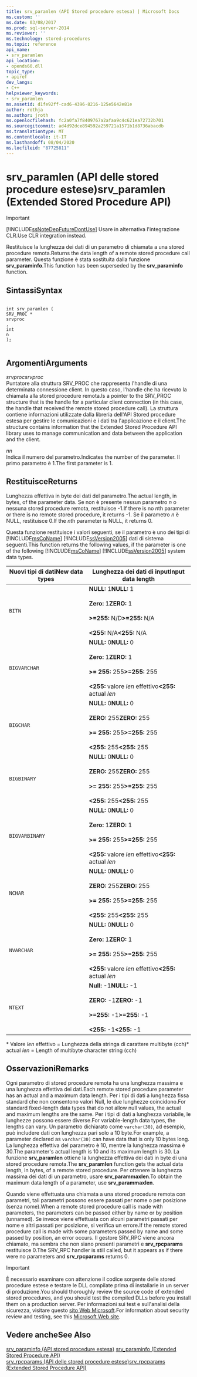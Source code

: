 ```yaml
---
title: srv_paramlen (API Stored procedure estesa) | Microsoft Docs
ms.custom: ''
ms.date: 03/08/2017
ms.prod: sql-server-2014
ms.reviewer: ''
ms.technology: stored-procedures
ms.topic: reference
api_name:
- srv_paramlen
api_location:
- opends60.dll
topic_type:
- apiref
dev_langs:
- C++
helpviewer_keywords:
- srv_paramlen
ms.assetid: d1fe92ff-cad6-4396-8216-125e5642e81e
author: rothja
ms.author: jroth
ms.openlocfilehash: fc2a0fa7f8409767a2afaa9c4c621ea72732b701
ms.sourcegitcommit: ad4d92dce894592a259721a1571b1d8736abacdb
ms.translationtype: MT
ms.contentlocale: it-IT
ms.lasthandoff: 08/04/2020
ms.locfileid: "87725811"
---
```

# <a name="srv_paramlen-extended-stored-procedure-api"></a><span data-ttu-id="00ece-102">srv_paramlen (API delle stored procedure estese)</span><span class="sxs-lookup"><span data-stu-id="00ece-102">srv_paramlen (Extended Stored Procedure API)</span></span>
    
> [!IMPORTANT]  
>  [!INCLUDE[ssNoteDepFutureDontUse](../../includes/ssnotedepfuturedontuse-md.md)] <span data-ttu-id="00ece-103">Usare in alternativa l'integrazione CLR.</span><span class="sxs-lookup"><span data-stu-id="00ece-103">Use CLR integration instead.</span></span>  
  
 <span data-ttu-id="00ece-104">Restituisce la lunghezza dei dati di un parametro di chiamata a una stored procedure remota.</span><span class="sxs-lookup"><span data-stu-id="00ece-104">Returns the data length of a remote stored procedure call parameter.</span></span> <span data-ttu-id="00ece-105">Questa funzione è stata sostituita dalla funzione **srv_paraminfo**.</span><span class="sxs-lookup"><span data-stu-id="00ece-105">This function has been superseded by the **srv_paraminfo** function.</span></span>  
  
## <a name="syntax"></a><span data-ttu-id="00ece-106">Sintassi</span><span class="sxs-lookup"><span data-stu-id="00ece-106">Syntax</span></span>  
  
```  
  
int srv_paramlen (  
SRV_PROC *  
srvproc  
,  
int  
n   
);  
  
```  
  
## <a name="arguments"></a><span data-ttu-id="00ece-107">Argomenti</span><span class="sxs-lookup"><span data-stu-id="00ece-107">Arguments</span></span>  
 <span data-ttu-id="00ece-108">*srvproc*</span><span class="sxs-lookup"><span data-stu-id="00ece-108">*srvproc*</span></span>  
 <span data-ttu-id="00ece-109">Puntatore alla struttura SRV_PROC che rappresenta l'handle di una determinata connessione client. In questo caso, l'handle che ha ricevuto la chiamata alla stored procedure remota.</span><span class="sxs-lookup"><span data-stu-id="00ece-109">Is a pointer to the SRV_PROC structure that is the handle for a particular client connection (in this case, the handle that received the remote stored procedure call).</span></span> <span data-ttu-id="00ece-110">La struttura contiene informazioni utilizzate dalla libreria dell'API Stored procedure estesa per gestire le comunicazioni e i dati tra l'applicazione e il client.</span><span class="sxs-lookup"><span data-stu-id="00ece-110">The structure contains information that the Extended Stored Procedure API library uses to manage communication and data between the application and the client.</span></span>  
  
 <span data-ttu-id="00ece-111">*n*</span><span class="sxs-lookup"><span data-stu-id="00ece-111">*n*</span></span>  
 <span data-ttu-id="00ece-112">Indica il numero del parametro.</span><span class="sxs-lookup"><span data-stu-id="00ece-112">Indicates the number of the parameter.</span></span> <span data-ttu-id="00ece-113">Il primo parametro è 1.</span><span class="sxs-lookup"><span data-stu-id="00ece-113">The first parameter is 1.</span></span>  
  
## <a name="returns"></a><span data-ttu-id="00ece-114">Restituisce</span><span class="sxs-lookup"><span data-stu-id="00ece-114">Returns</span></span>  
 <span data-ttu-id="00ece-115">Lunghezza effettiva in byte dei dati del parametro.</span><span class="sxs-lookup"><span data-stu-id="00ece-115">The actual length, in bytes, of the parameter data.</span></span> <span data-ttu-id="00ece-116">Se non è presente nessun parametro *n* o nessuna stored procedure remota, restituisce -1.</span><span class="sxs-lookup"><span data-stu-id="00ece-116">If there is no *n*th parameter or there is no remote stored procedure, it returns -1.</span></span> <span data-ttu-id="00ece-117">Se il parametro *n* è NULL, restituisce 0.</span><span class="sxs-lookup"><span data-stu-id="00ece-117">If the *n*th parameter is NULL, it returns 0.</span></span>  
  
 <span data-ttu-id="00ece-118">Questa funzione restituisce i valori seguenti, se il parametro è uno dei tipi di [!INCLUDE[msCoName](../../includes/msconame-md.md)] [!INCLUDE[ssVersion2005](../../includes/ssversion2005-md.md)] dati di sistema seguenti.</span><span class="sxs-lookup"><span data-stu-id="00ece-118">This function returns the following values, if the parameter is one of the following [!INCLUDE[msCoName](../../includes/msconame-md.md)] [!INCLUDE[ssVersion2005](../../includes/ssversion2005-md.md)] system data types.</span></span>  
  
|<span data-ttu-id="00ece-119">Nuovi tipi di dati</span><span class="sxs-lookup"><span data-stu-id="00ece-119">New data types</span></span>|<span data-ttu-id="00ece-120">Lunghezza dei dati di input</span><span class="sxs-lookup"><span data-stu-id="00ece-120">Input data length</span></span>|  
|--------------------|-----------------------|  
|`BITN`|<span data-ttu-id="00ece-121">**NULL:** 1</span><span class="sxs-lookup"><span data-stu-id="00ece-121">**NULL:** 1</span></span><br /><br /> <span data-ttu-id="00ece-122">**Zero:** 1</span><span class="sxs-lookup"><span data-stu-id="00ece-122">**ZERO:** 1</span></span><br /><br /> <span data-ttu-id="00ece-123">**>=255:** N/D</span><span class="sxs-lookup"><span data-stu-id="00ece-123">**>=255:** N/A</span></span><br /><br /> <span data-ttu-id="00ece-124">**<255:** N/A</span><span class="sxs-lookup"><span data-stu-id="00ece-124">**<255:** N/A</span></span>|  
|`BIGVARCHAR`|<span data-ttu-id="00ece-125">**NULL:** 0</span><span class="sxs-lookup"><span data-stu-id="00ece-125">**NULL:** 0</span></span><br /><br /> <span data-ttu-id="00ece-126">**Zero:** 1</span><span class="sxs-lookup"><span data-stu-id="00ece-126">**ZERO:** 1</span></span><br /><br /> <span data-ttu-id="00ece-127">**>= 255:** 255</span><span class="sxs-lookup"><span data-stu-id="00ece-127">**>=255:** 255</span></span><br /><br /> <span data-ttu-id="00ece-128">**<255:** valore *len* effettivo</span><span class="sxs-lookup"><span data-stu-id="00ece-128">**<255:** actual *len*</span></span>|  
|`BIGCHAR`|<span data-ttu-id="00ece-129">**NULL:** 0</span><span class="sxs-lookup"><span data-stu-id="00ece-129">**NULL:** 0</span></span><br /><br /> <span data-ttu-id="00ece-130">**ZERO:** 255</span><span class="sxs-lookup"><span data-stu-id="00ece-130">**ZERO:** 255</span></span><br /><br /> <span data-ttu-id="00ece-131">**>= 255:** 255</span><span class="sxs-lookup"><span data-stu-id="00ece-131">**>=255:** 255</span></span><br /><br /> <span data-ttu-id="00ece-132">**<255:** 255</span><span class="sxs-lookup"><span data-stu-id="00ece-132">**<255:** 255</span></span>|  
|`BIGBINARY`|<span data-ttu-id="00ece-133">**NULL:** 0</span><span class="sxs-lookup"><span data-stu-id="00ece-133">**NULL:** 0</span></span><br /><br /> <span data-ttu-id="00ece-134">**ZERO:** 255</span><span class="sxs-lookup"><span data-stu-id="00ece-134">**ZERO:** 255</span></span><br /><br /> <span data-ttu-id="00ece-135">**>= 255:** 255</span><span class="sxs-lookup"><span data-stu-id="00ece-135">**>=255:** 255</span></span><br /><br /> <span data-ttu-id="00ece-136">**<255:** 255</span><span class="sxs-lookup"><span data-stu-id="00ece-136">**<255:** 255</span></span>|  
|`BIGVARBINARY`|<span data-ttu-id="00ece-137">**NULL:** 0</span><span class="sxs-lookup"><span data-stu-id="00ece-137">**NULL:** 0</span></span><br /><br /> <span data-ttu-id="00ece-138">**Zero:** 1</span><span class="sxs-lookup"><span data-stu-id="00ece-138">**ZERO:** 1</span></span><br /><br /> <span data-ttu-id="00ece-139">**>= 255:** 255</span><span class="sxs-lookup"><span data-stu-id="00ece-139">**>=255:** 255</span></span><br /><br /> <span data-ttu-id="00ece-140">**<255:** valore *len* effettivo</span><span class="sxs-lookup"><span data-stu-id="00ece-140">**<255:** actual *len*</span></span>|  
|`NCHAR`|<span data-ttu-id="00ece-141">**NULL:** 0</span><span class="sxs-lookup"><span data-stu-id="00ece-141">**NULL:** 0</span></span><br /><br /> <span data-ttu-id="00ece-142">**ZERO:** 255</span><span class="sxs-lookup"><span data-stu-id="00ece-142">**ZERO:** 255</span></span><br /><br /> <span data-ttu-id="00ece-143">**>= 255:** 255</span><span class="sxs-lookup"><span data-stu-id="00ece-143">**>=255:** 255</span></span><br /><br /> <span data-ttu-id="00ece-144">**<255:** 255</span><span class="sxs-lookup"><span data-stu-id="00ece-144">**<255:** 255</span></span>|  
|`NVARCHAR`|<span data-ttu-id="00ece-145">**NULL:** 0</span><span class="sxs-lookup"><span data-stu-id="00ece-145">**NULL:** 0</span></span><br /><br /> <span data-ttu-id="00ece-146">**Zero:** 1</span><span class="sxs-lookup"><span data-stu-id="00ece-146">**ZERO:** 1</span></span><br /><br /> <span data-ttu-id="00ece-147">**>= 255:** 255</span><span class="sxs-lookup"><span data-stu-id="00ece-147">**>=255:** 255</span></span><br /><br /> <span data-ttu-id="00ece-148">**<255:** valore *len* effettivo</span><span class="sxs-lookup"><span data-stu-id="00ece-148">**<255:** actual *len*</span></span>|  
|`NTEXT`|<span data-ttu-id="00ece-149">**Null:** -1</span><span class="sxs-lookup"><span data-stu-id="00ece-149">**NULL:** -1</span></span><br /><br /> <span data-ttu-id="00ece-150">**ZERO:** -1</span><span class="sxs-lookup"><span data-stu-id="00ece-150">**ZERO:** -1</span></span><br /><br /> <span data-ttu-id="00ece-151">**>=255:** -1</span><span class="sxs-lookup"><span data-stu-id="00ece-151">**>=255:** -1</span></span><br /><br /> <span data-ttu-id="00ece-152">**<255:** -1</span><span class="sxs-lookup"><span data-stu-id="00ece-152">**<255:** -1</span></span>|  
  
 <span data-ttu-id="00ece-153">\*   Valore *len* effettivo = Lunghezza della stringa di carattere multibyte (cch)</span><span class="sxs-lookup"><span data-stu-id="00ece-153">\*   actual *len* = Length of multibyte character string (cch)</span></span>  
  
## <a name="remarks"></a><span data-ttu-id="00ece-154">Osservazioni</span><span class="sxs-lookup"><span data-stu-id="00ece-154">Remarks</span></span>  
 <span data-ttu-id="00ece-155">Ogni parametro di stored procedure remota ha una lunghezza massima e una lunghezza effettiva dei dati.</span><span class="sxs-lookup"><span data-stu-id="00ece-155">Each remote stored procedure parameter has an actual and a maximum data length.</span></span> <span data-ttu-id="00ece-156">Per i tipi di dati a lunghezza fissa standard che non consentono valori Null, le due lunghezze coincidono.</span><span class="sxs-lookup"><span data-stu-id="00ece-156">For standard fixed-length data types that do not allow null values, the actual and maximum lengths are the same.</span></span> <span data-ttu-id="00ece-157">Per i tipi di dati a lunghezza variabile, le lunghezze possono essere diverse.</span><span class="sxs-lookup"><span data-stu-id="00ece-157">For variable-length data types, the lengths can vary.</span></span> <span data-ttu-id="00ece-158">Un parametro dichiarato come `varchar(30)`, ad esempio, può includere dati con lunghezza pari solo a 10 byte.</span><span class="sxs-lookup"><span data-stu-id="00ece-158">For example, a parameter declared as `varchar(30)` can have data that is only 10 bytes long.</span></span> <span data-ttu-id="00ece-159">La lunghezza effettiva del parametro è 10, mentre la lunghezza massima è 30.</span><span class="sxs-lookup"><span data-stu-id="00ece-159">The parameter's actual length is 10 and its maximum length is 30.</span></span> <span data-ttu-id="00ece-160">La funzione **srv_paramlen** ottiene la lunghezza effettiva dei dati in byte di una stored procedure remota.</span><span class="sxs-lookup"><span data-stu-id="00ece-160">The **srv_paramlen** function gets the actual data length, in bytes, of a remote stored procedure.</span></span> <span data-ttu-id="00ece-161">Per ottenere la lunghezza massima dei dati di un parametro, usare **srv_parammaxlen**.</span><span class="sxs-lookup"><span data-stu-id="00ece-161">To obtain the maximum data length of a parameter, use **srv_parammaxlen**.</span></span>  
  
 <span data-ttu-id="00ece-162">Quando viene effettuata una chiamata a una stored procedure remota con parametri, tali parametri possono essere passati per nome o per posizione (senza nome).</span><span class="sxs-lookup"><span data-stu-id="00ece-162">When a remote stored procedure call is made with parameters, the parameters can be passed either by name or by position (unnamed).</span></span> <span data-ttu-id="00ece-163">Se invece viene effettuata con alcuni parametri passati per nome e altri passati per posizione, si verifica un errore.</span><span class="sxs-lookup"><span data-stu-id="00ece-163">If the remote stored procedure call is made with some parameters passed by name and some passed by position, an error occurs.</span></span> <span data-ttu-id="00ece-164">Il gestore SRV_RPC viene ancora chiamato, ma sembra che non siano presenti parametri e **srv_rpcparams** restituisce 0.</span><span class="sxs-lookup"><span data-stu-id="00ece-164">The SRV_RPC handler is still called, but it appears as if there were no parameters and **srv_rpcparams** returns 0.</span></span>  
  
> [!IMPORTANT]  
>  <span data-ttu-id="00ece-165">È necessario esaminare con attenzione il codice sorgente delle stored procedure estese e testare le DLL compilate prima di installarle in un server di produzione.</span><span class="sxs-lookup"><span data-stu-id="00ece-165">You should thoroughly review the source code of extended stored procedures, and you should test the compiled DLLs before you install them on a production server.</span></span> <span data-ttu-id="00ece-166">Per informazioni sui test e sull'analisi della sicurezza, visitare questo [sito Web Microsoft](https://go.microsoft.com/fwlink/?LinkID=54761&amp;clcid=0x409https://msdn.microsoft.com/security/).</span><span class="sxs-lookup"><span data-stu-id="00ece-166">For information about security review and testing, see this [Microsoft Web site](https://go.microsoft.com/fwlink/?LinkID=54761&amp;clcid=0x409https://msdn.microsoft.com/security/).</span></span>  
  
## <a name="see-also"></a><span data-ttu-id="00ece-167">Vedere anche</span><span class="sxs-lookup"><span data-stu-id="00ece-167">See Also</span></span>  
 <span data-ttu-id="00ece-168">[srv_paraminfo &#40;API stored procedure estesa&#41;](srv-paraminfo-extended-stored-procedure-api.md) </span><span class="sxs-lookup"><span data-stu-id="00ece-168">[srv_paraminfo &#40;Extended Stored Procedure API&#41;](srv-paraminfo-extended-stored-procedure-api.md) </span></span>  
 [<span data-ttu-id="00ece-169">srv_rpcparams &#40;API delle stored procedure estese&#41;</span><span class="sxs-lookup"><span data-stu-id="00ece-169">srv_rpcparams &#40;Extended Stored Procedure API&#41;</span></span>](srv-rpcparams-extended-stored-procedure-api.md)  
  
  
